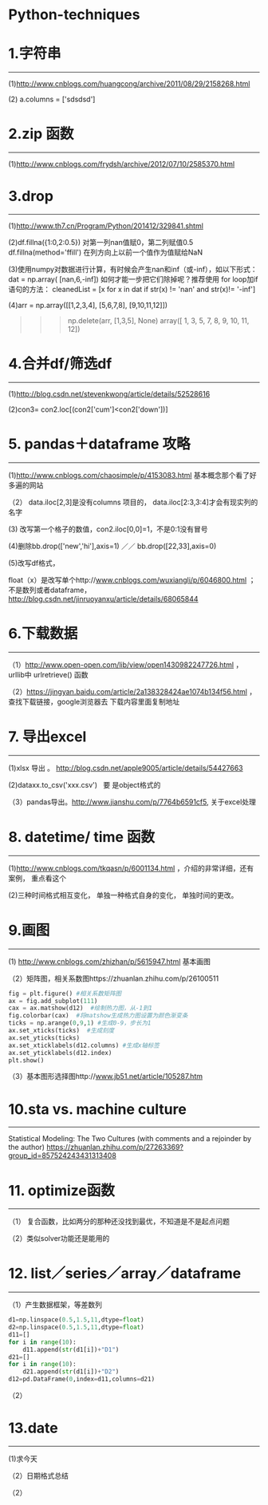 # Python-techniques


# 1.字符串
_______

(1)http://www.cnblogs.com/huangcong/archive/2011/08/29/2158268.html

(2) a.columns = ['sdsdsd']


# 2.zip 函数
__________

(1)http://www.cnblogs.com/frydsh/archive/2012/07/10/2585370.html


# 3.drop
_______

(1)http://www.th7.cn/Program/Python/201412/329841.shtml

(2)df.fillna({1:0,2:0.5}) 对第一列nan值赋0，第二列赋值0.5
df.fillna(method='ffill') 在列方向上以前一个值作为值赋给NaN

(3)使用numpy对数据进行计算，有时候会产生nan和inf（或-inf），如以下形式：
dat = np.array( [nan,6,-inf])
如何才能一步把它们除掉呢？推荐使用 for loop加if语句的方法：
cleanedList = [x for x in dat if str(x) != 'nan' and str(x)!= '-inf']

(4)arr = np.array([[1,2,3,4], [5,6,7,8], [9,10,11,12]])
>>> np.delete(arr, [1,3,5], None)
array([ 1,  3,  5,  7,  8,  9, 10, 11, 12])

# 4.合并df/筛选df
______
(1)http://blog.csdn.net/stevenkwong/article/details/52528616

(2)con3= con2.loc[(con2['cum']<con2['down'])]


# 5. pandas＋dataframe 攻略
______
(1)http://www.cnblogs.com/chaosimple/p/4153083.html
基本概念那个看了好多遍的网站

（2） data.iloc[2,3]是没有columns 项目的， data.iloc[2:3,3:4]才会有现实列的名字

(3) 改写第一个格子的数值，con2.iloc[0,0]=1，不是0:1没有冒号

(4)删除bb.drop(['new','hi'],axis=1)  ／／ bb.drop([22,33],axis=0)

(5)改写df格式，

float（x）是改写单个http://www.cnblogs.com/wuxiangli/p/6046800.html ；不是数列或者dataframe，http://blog.csdn.net/jinruoyanxu/article/details/68065844


# 6.下载数据
_____
（1）http://www.open-open.com/lib/view/open1430982247726.html ， urllib中 urlretrieve() 函数

（2）https://jingyan.baidu.com/article/2a138328424ae1074b134f56.html ，查找下载链接，google浏览器去 下载内容里面复制地址


# 7. 导出excel
_______
(1)xlsx 导出 。 http://blog.csdn.net/apple9005/article/details/54427663

(2)dataxx.to_csv('xxx.csv')   要 是object格式的

（3）pandas导出。http://www.jianshu.com/p/7764b6591cf5, 关于excel处理

# 8. datetime/ time 函数
_______

(1)http://www.cnblogs.com/tkqasn/p/6001134.html ，介绍的非常详细，还有案例， 重点看这个

(2)三种时间格式相互变化， 单独一种格式自身的变化， 单独时间的更改。



# 9.画图
________
(1) http://www.cnblogs.com/zhizhan/p/5615947.html 基本画图

（2）矩阵图，相关系数图https://zhuanlan.zhihu.com/p/26100511

```python
fig = plt.figure() #相关系数矩阵图
ax = fig.add_subplot(111)
cax = ax.matshow(d12)  #绘制热力图，从-1到1
fig.colorbar(cax)  #将matshow生成热力图设置为颜色渐变条
ticks = np.arange(0,9,1) #生成0-9，步长为1
ax.set_xticks(ticks)  #生成刻度
ax.set_yticks(ticks)
ax.set_xticklabels(d12.columns) #生成x轴标签
ax.set_yticklabels(d12.index)
plt.show()
```

（3）基本图形选择图http://www.jb51.net/article/105287.htm


# 10.sta vs. machine culture
____
Statistical Modeling: The Two Cultures (with comments and a rejoinder by the author)
https://zhuanlan.zhihu.com/p/27263369?group_id=857524243431313408

# 11. optimize函数
______
（1） 复合函数，比如两分的那种还没找到最优，不知道是不是起点问题

（2）类似solver功能还是能用的

# 12. list／series／array／dataframe
_____

（1）产生数据框架，等差数列
```python
d1=np.linspace(0.5,1.5,11,dtype=float)
d2=np.linspace(0.5,1.5,11,dtype=float)
d11=[]
for i in range(10):
    d11.append(str(d1[i])+"D1")
d21=[]
for i in range(10):
    d21.append(str(d1[i])+"D2")
d12=pd.DataFrame(0,index=d11,columns=d21)
```

（2）

# 13.date
______
(1)求今天

（2）日期格式总结

（2）
